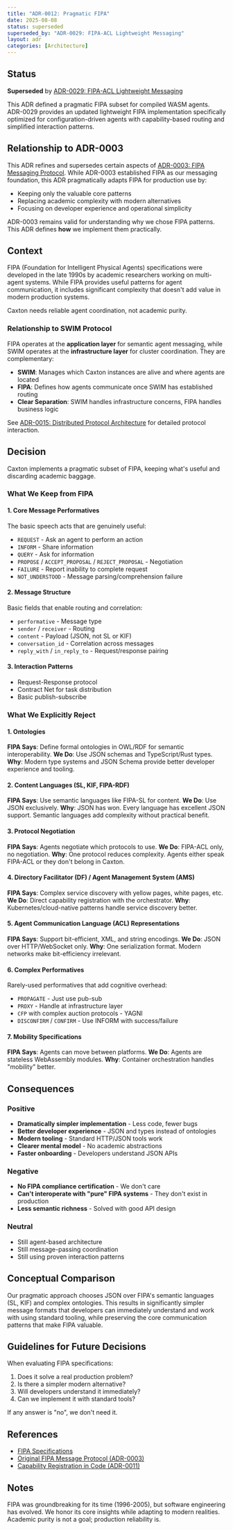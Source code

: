 ```yaml
---
title: "ADR-0012: Pragmatic FIPA"
date: 2025-08-08
status: superseded
superseded_by: "ADR-0029: FIPA-ACL Lightweight Messaging"
layout: adr
categories: [Architecture]
---
```



## Status

**Superseded** by [ADR-0029: FIPA-ACL Lightweight Messaging](0029-fipa-acl-lightweight-messaging.md)

This ADR defined a pragmatic FIPA subset for compiled WASM agents. ADR-0029
provides an updated lightweight FIPA implementation specifically optimized
for configuration-driven agents with capability-based routing and simplified
interaction patterns.

## Relationship to ADR-0003

This ADR refines and supersedes certain aspects of
[ADR-0003: FIPA Messaging Protocol](0003-fipa-messaging-protocol.md). While
ADR-0003 established FIPA as our messaging foundation, this ADR pragmatically
adapts FIPA for production use by:

- Keeping only the valuable core patterns
- Replacing academic complexity with modern alternatives
- Focusing on developer experience and operational simplicity

ADR-0003 remains valid for understanding why we chose FIPA patterns. This ADR
defines **how** we implement them practically.

## Context

FIPA (Foundation for Intelligent Physical Agents) specifications were developed
in the late 1990s by academic researchers working on multi-agent systems. While
FIPA provides useful patterns for agent communication, it includes significant
complexity that doesn't add value in modern production systems.

Caxton needs reliable agent coordination, not academic purity.

### Relationship to SWIM Protocol

FIPA operates at the **application layer** for semantic agent messaging, while
SWIM operates at the **infrastructure layer** for cluster coordination. They are
complementary:

- **SWIM**: Manages which Caxton instances are alive and where agents are
  located
- **FIPA**: Defines how agents communicate once SWIM has established routing
- **Clear Separation**: SWIM handles infrastructure concerns, FIPA handles
  business logic

See
[ADR-0015: Distributed Protocol Architecture](0015-distributed-protocol-architecture.md)
for detailed protocol interaction.

## Decision

Caxton implements a pragmatic subset of FIPA, keeping what's useful and
discarding academic baggage.

### What We Keep from FIPA

#### 1. Core Message Performatives

The basic speech acts that are genuinely useful:

- `REQUEST` - Ask an agent to perform an action
- `INFORM` - Share information
- `QUERY` - Ask for information
- `PROPOSE` / `ACCEPT_PROPOSAL` / `REJECT_PROPOSAL` - Negotiation
- `FAILURE` - Report inability to complete request
- `NOT_UNDERSTOOD` - Message parsing/comprehension failure

#### 2. Message Structure

Basic fields that enable routing and correlation:

- `performative` - Message type
- `sender` / `receiver` - Routing
- `content` - Payload (JSON, not SL or KIF)
- `conversation_id` - Correlation across messages
- `reply_with` / `in_reply_to` - Request/response pairing

#### 3. Interaction Patterns

- Request-Response protocol
- Contract Net for task distribution
- Basic publish-subscribe

### What We Explicitly Reject

#### 1. Ontologies

**FIPA Says**: Define formal ontologies in OWL/RDF for semantic
interoperability. **We Do**: Use JSON schemas and TypeScript/Rust types.
**Why**: Modern type systems and JSON Schema provide better developer experience
and tooling.

#### 2. Content Languages (SL, KIF, FIPA-RDF)

**FIPA Says**: Use semantic languages like FIPA-SL for content. **We Do**: Use
JSON exclusively. **Why**: JSON has won. Every language has excellent JSON
support. Semantic languages add complexity without practical benefit.

#### 3. Protocol Negotiation

**FIPA Says**: Agents negotiate which protocols to use. **We Do**: FIPA-ACL
only, no negotiation. **Why**: One protocol reduces complexity. Agents either
speak FIPA-ACL or they don't belong in Caxton.

#### 4. Directory Facilitator (DF) / Agent Management System (AMS)

**FIPA Says**: Complex service discovery with yellow pages, white pages, etc.
**We Do**: Direct capability registration with the orchestrator. **Why**:
Kubernetes/cloud-native patterns handle service discovery better.

#### 5. Agent Communication Language (ACL) Representations

**FIPA Says**: Support bit-efficient, XML, and string encodings. **We Do**: JSON
over HTTP/WebSocket only. **Why**: One serialization format. Modern networks
make bit-efficiency irrelevant.

#### 6. Complex Performatives

Rarely-used performatives that add cognitive overhead:

- `PROPAGATE` - Just use pub-sub
- `PROXY` - Handle at infrastructure layer
- `CFP` with complex auction protocols - YAGNI
- `DISCONFIRM` / `CONFIRM` - Use INFORM with success/failure

#### 7. Mobility Specifications

**FIPA Says**: Agents can move between platforms. **We Do**: Agents are
stateless WebAssembly modules. **Why**: Container orchestration handles
"mobility" better.

## Consequences

### Positive

- **Dramatically simpler implementation** - Less code, fewer bugs
- **Better developer experience** - JSON and types instead of ontologies
- **Modern tooling** - Standard HTTP/JSON tools work
- **Clearer mental model** - No academic abstractions
- **Faster onboarding** - Developers understand JSON APIs

### Negative

- **No FIPA compliance certification** - We don't care
- **Can't interoperate with "pure" FIPA systems** - They don't exist in
  production
- **Less semantic richness** - Solved with good API design

### Neutral

- Still agent-based architecture
- Still message-passing coordination
- Still using proven interaction patterns

## Conceptual Comparison

Our pragmatic approach chooses JSON over FIPA's semantic languages (SL, KIF) and
complex ontologies. This results in significantly simpler message formats that
developers can immediately understand and work with using standard tooling,
while preserving the core communication patterns that make FIPA valuable.

## Guidelines for Future Decisions

When evaluating FIPA specifications:

1. Does it solve a real production problem?
2. Is there a simpler modern alternative?
3. Will developers understand it immediately?
4. Can we implement it with standard tools?

If any answer is "no", we don't need it.

## References

- [FIPA Specifications](http://www.fipa.org/repository/standardspecs.html)
- [Original FIPA Message Protocol (ADR-0003)](0003-fipa-messaging-protocol.md)
- [Capability Registration in Code (ADR-0011)](0011-capability-registration-in-code.md)

## Notes

FIPA was groundbreaking for its time (1996-2005), but software engineering has
evolved. We honor its core insights while adapting to modern realities. Academic
purity is not a goal; production reliability is.
